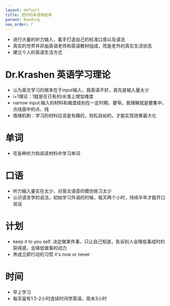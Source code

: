```yaml
---
layout: default
title: 把你的英语用起来
parent: Reading
nav_order: 7
---
```


- 进行大量的听力输入，着手打造自己的标准口音以及语法
- 真实的世界并非由英语老师和英语教材组成，而是老外的真实生活状态
- 建立个人的英语生活方式

# Dr.Krashen 英语学习理论

- 认为英文学习的根本在于input输入，我英语不好，首先是输入量太少
- i+1理论：1就是在已有的i水准上增加难度
- narrow input:输入的材料和难度级别在一定时期，要窄。我理解就是要集中，点线面中的点、线
- 情绪机制：学习的材料应该是有趣的，轻松自如的，才能实现效果最大化

# 单词

- 在各种听力和阅读材料中学习单词

# 口语

- 听力输入量实在太少，对英文语音的模仿练习太少
- 认识语言学的说法，初始学习外语的时候，每天两个小时，持续半年才能开口说话

# 计划
- keep it to you self. 决定做某件事，只让自己知道，告诉别人会降低事成时的获得感，会降低做事的动力
- 养成立即行动的习惯 it's now or never

# 时间

- 早上学习
- 每天留有1.5-2小时连续时间学英语，周末3小时